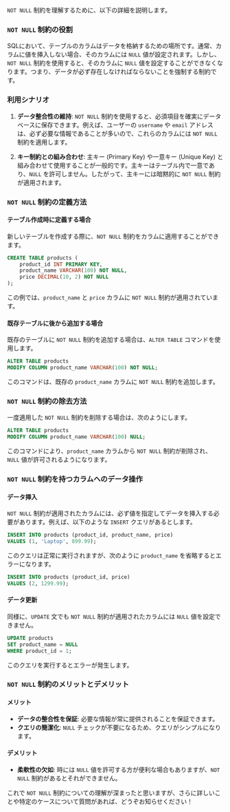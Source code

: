 `NOT NULL` 制約を理解するために、以下の詳細を説明します。

### `NOT NULL` 制約の役割

SQLにおいて、テーブルのカラムはデータを格納するための場所です。通常、カラムに値を挿入しない場合、そのカラムには `NULL` 値が設定されます。しかし、`NOT NULL` 制約を使用すると、そのカラムに `NULL` 値を設定することができなくなります。つまり、データが必ず存在しなければならないことを強制する制約です。

### 利用シナリオ

1. **データ整合性の維持**:
   `NOT NULL` 制約を使用すると、必須項目を確実にデータベースに保存できます。例えば、ユーザーの `username` や `email` アドレスは、必ず必要な情報であることが多いので、これらのカラムには `NOT NULL` 制約を適用します。

2. **キー制約との組み合わせ**:
   主キー (Primary Key) や一意キー (Unique Key) と組み合わせて使用することが一般的です。主キーはテーブル内で一意であり、`NULL` を許可しません。したがって、主キーには暗黙的に `NOT NULL` 制約が適用されます。

### `NOT NULL` 制約の定義方法

#### テーブル作成時に定義する場合

新しいテーブルを作成する際に、`NOT NULL` 制約をカラムに適用することができます。

```sql
CREATE TABLE products (
    product_id INT PRIMARY KEY,
    product_name VARCHAR(100) NOT NULL,
    price DECIMAL(10, 2) NOT NULL
);
```

この例では、`product_name` と `price` カラムに `NOT NULL` 制約が適用されています。

#### 既存テーブルに後から追加する場合

既存のテーブルに `NOT NULL` 制約を追加する場合は、`ALTER TABLE` コマンドを使用します。

```sql
ALTER TABLE products
MODIFY COLUMN product_name VARCHAR(100) NOT NULL;
```

このコマンドは、既存の `product_name` カラムに `NOT NULL` 制約を追加します。

### `NOT NULL` 制約の除去方法

一度適用した `NOT NULL` 制約を削除する場合は、次のようにします。

```sql
ALTER TABLE products
MODIFY COLUMN product_name VARCHAR(100) NULL;
```

このコマンドにより、`product_name` カラムから `NOT NULL` 制約が削除され、`NULL` 値が許可されるようになります。

### `NOT NULL` 制約を持つカラムへのデータ操作

#### データ挿入

`NOT NULL` 制約が適用されたカラムには、必ず値を指定してデータを挿入する必要があります。例えば、以下のような `INSERT` クエリがあるとします。

```sql
INSERT INTO products (product_id, product_name, price)
VALUES (1, 'Laptop', 899.99);
```

このクエリは正常に実行されますが、次のように `product_name` を省略するとエラーになります。

```sql
INSERT INTO products (product_id, price)
VALUES (2, 1299.99);
```

#### データ更新

同様に、`UPDATE` 文でも `NOT NULL` 制約が適用されたカラムには `NULL` 値を設定できません。

```sql
UPDATE products
SET product_name = NULL
WHERE product_id = 1;
```

このクエリを実行するとエラーが発生します。

### `NOT NULL` 制約のメリットとデメリット

#### メリット
- **データの整合性を保証**: 必要な情報が常に提供されることを保証できます。
- **クエリの簡潔化**: `NULL` チェックが不要になるため、クエリがシンプルになります。

#### デメリット
- **柔軟性の欠如**: 時には `NULL` 値を許可する方が便利な場合もありますが、`NOT NULL` 制約があるとそれができません。

これで `NOT NULL` 制約についての理解が深まったと思いますが、さらに詳しいことや特定のケースについて質問があれば、どうぞお知らせください！

